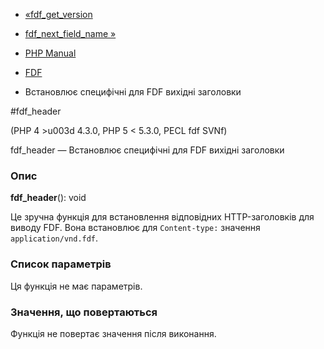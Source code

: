 - [«fdf_get_version](function.fdf-get-version.md)
- [fdf_next_field_name »](function.fdf-next-field-name.md)

- [PHP Manual](index.md)
- [FDF](ref.fdf.md)
- Встановлює специфічні для FDF вихідні заголовки

#fdf_header

(PHP 4 \>u003d 4.3.0, PHP 5 \< 5.3.0, PECL fdf SVNf)

fdf_header — Встановлює специфічні для FDF вихідні заголовки

### Опис

**fdf_header**(): void

Це зручна функція для встановлення відповідних HTTP-заголовків для
виводу FDF. Вона встановлює для `Content-type:` значення
`application/vnd.fdf`.

### Список параметрів

Ця функція не має параметрів.

### Значення, що повертаються

Функція не повертає значення після виконання.
